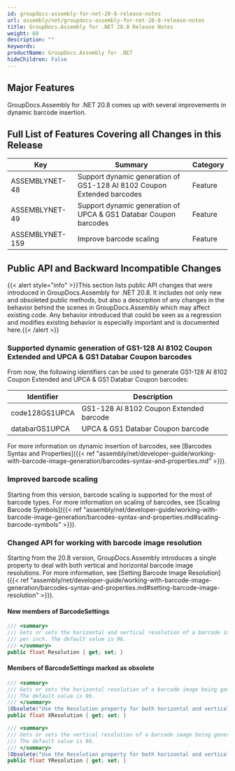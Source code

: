 ```yaml
---
id: groupdocs-assembly-for-net-20-8-release-notes
url: assembly/net/groupdocs-assembly-for-net-20-8-release-notes
title: GroupDocs.Assembly for .NET 20.8 Release Notes
weight: 60
description: ""
keywords: 
productName: GroupDocs.Assembly for .NET
hideChildren: False
---
```

## Major Features

GroupDocs.Assembly for .NET 20.8 comes up with several improvements in dynamic barcode insertion.

## Full List of Features Covering all Changes in this Release

| Key | Summary | Category |
| --- | --- | --- |
| ASSEMBLYNET-48 | Support dynamic generation of GS1-128 AI 8102 Coupon Extended barcodes | Feature |
| ASSEMBLYNET-49 | Support dynamic generation of UPCA & GS1 Databar Coupon barcodes | Feature |
| ASSEMBLYNET-159 | Improve barcode scaling | Feature |

## Public API and Backward Incompatible Changes 

{{< alert style="info" >}}This section lists public API changes that were introduced in GroupDocs.Assembly for .NET 20.8. It includes not only new and obsoleted public methods, but also a description of any changes in the behavior behind the scenes in GroupDocs.Assembly which may affect existing code. Any behavior introduced that could be seen as a regression and modifies existing behavior is especially important and is documented here.{{< /alert >}}

### Supported dynamic generation of GS1-128 AI 8102 Coupon Extended and UPCA & GS1 Databar Coupon barcodes

From now, the following identifiers can be used to generate GS1-128 AI 8102 Coupon Extended and UPCA & GS1 Databar Coupon barcodes:

| Identifier | Description |
| --- | --- |
| code128GS1UPCA | GS1-128 AI 8102 Coupon Extended barcode |
| databarGS1UPCA | UPCA & GS1 Databar Coupon barcode |

For more information on dynamic insertion of barcodes, see [Barcodes Syntax and Properties]({{< ref "assembly/net/developer-guide/working-with-barcode-image-generation/barcodes-syntax-and-properties.md" >}}).

### Improved barcode scaling

Starting from this version, barcode scaling is supported for the most of barcode types. For more information on scaling of barcodes, see [Scaling Barcode Symbols]({{< ref "assembly/net/developer-guide/working-with-barcode-image-generation/barcodes-syntax-and-properties.md#scaling-barcode-symbols" >}}).

### Changed API for working with barcode image resolution

Starting from the 20.8 version, GroupDocs.Assembly introduces a single property to deal with both vertical and horizontal barcode image resolutions. For more information, see [Setting Barcode Image Resolution]({{< ref "assembly/net/developer-guide/working-with-barcode-image-generation/barcodes-syntax-and-properties.md#setting-barcode-image-resolution" >}}).

#### New members of BarcodeSettings

```csharp
/// <summary>
/// Gets or sets the horizontal and vertical resolution of a barcode image being generated. Measured in dots
/// per inch. The default value is 96.
/// </summary>
public float Resolution { get; set; }
```

#### Members of BarcodeSettings marked as obsolete

```csharp
/// <summary>
/// Gets or sets the horizontal resolution of a barcode image being generated. Measured in dots per inch.
/// The default value is 96.
/// </summary>
[Obsolete("Use the Resolution property for both horizontal and vertical resolution.")]
public float XResolution { get; set; }

/// <summary>
/// Gets or sets the vertical resolution of a barcode image being generated. Measured in dots per inch.
/// The default value is 96.
/// </summary>
[Obsolete("Use the Resolution property for both horizontal and vertical resolution.")]
public float YResolution { get; set; }
```
